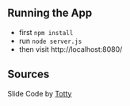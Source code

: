 Running the App
--------------
 - first  `npm install`
 - run `node server.js`
 - then visit http://localhost:8080/


 ## Sources

 Slide Code by [Totty](http://stackoverflow.com/a/21776056)
